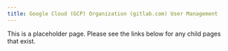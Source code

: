 ```yaml
---
title: Google Cloud (GCP) Organization (gitlab.com) User Management
---
```


This is a placeholder page. Please see the links below for any child pages that exist.
